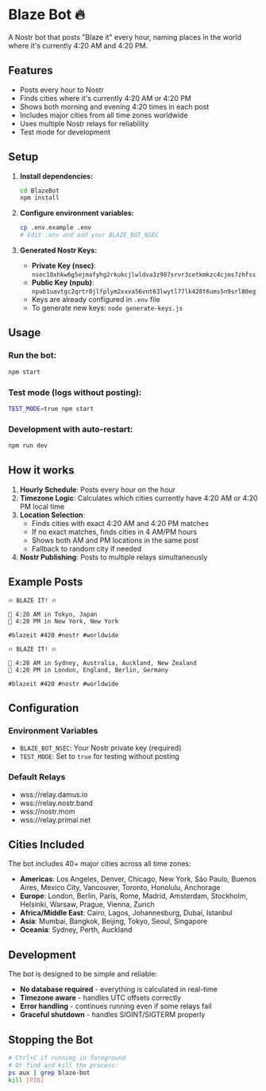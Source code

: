 # Blaze Bot 🔥

A Nostr bot that posts "Blaze it" every hour, naming places in the world where it's currently 4:20 AM and 4:20 PM.

## Features

- Posts every hour to Nostr
- Finds cities where it's currently 4:20 AM or 4:20 PM
- Shows both morning and evening 4:20 times in each post
- Includes major cities from all time zones worldwide
- Uses multiple Nostr relays for reliability
- Test mode for development

## Setup

1. **Install dependencies:**
   ```bash
   cd BlazeBot
   npm install
   ```

2. **Configure environment variables:**
   ```bash
   cp .env.example .env
   # Edit .env and add your BLAZE_BOT_NSEC
   ```

3. **Generated Nostr Keys:**
   - **Private Key (nsec)**: `nsec10xhkw6g5ejmafyhg2rkukcjlwldva3z987srvr3cetkmkzc4cjms7zhfss`
   - **Public Key (npub)**: `npub1uavtgc2qrtr0jlfplym2xxva56vnt63lwytl77lk428t6ums5n9srl80eg`
   - Keys are already configured in `.env` file
   - To generate new keys: `node generate-keys.js`

## Usage

### Run the bot:
```bash
npm start
```

### Test mode (logs without posting):
```bash
TEST_MODE=true npm start
```

### Development with auto-restart:
```bash
npm run dev
```

## How it works

1. **Hourly Schedule**: Posts every hour on the hour
2. **Timezone Logic**: Calculates which cities currently have 4:20 AM or 4:20 PM local time
3. **Location Selection**: 
   - Finds cities with exact 4:20 AM and 4:20 PM matches
   - If no exact matches, finds cities in 4 AM/PM hours
   - Shows both AM and PM locations in the same post
   - Fallback to random city if needed
4. **Nostr Publishing**: Posts to multiple relays simultaneously

## Example Posts

```
🔥 BLAZE IT! 🔥

🌅 4:20 AM in Tokyo, Japan
🌇 4:20 PM in New York, New York

#blazeit #420 #nostr #worldwide
```

```
🔥 BLAZE IT! 🔥

🌅 4:20 AM in Sydney, Australia, Auckland, New Zealand
🌇 4:20 PM in London, England, Berlin, Germany

#blazeit #420 #nostr #worldwide
```

## Configuration

### Environment Variables

- `BLAZE_BOT_NSEC`: Your Nostr private key (required)
- `TEST_MODE`: Set to `true` for testing without posting

### Default Relays

- wss://relay.damus.io
- wss://relay.nostr.band  
- wss://nostr.mom
- wss://relay.primal.net

## Cities Included

The bot includes 40+ major cities across all time zones:

- **Americas**: Los Angeles, Denver, Chicago, New York, São Paulo, Buenos Aires, Mexico City, Vancouver, Toronto, Honolulu, Anchorage
- **Europe**: London, Berlin, Paris, Rome, Madrid, Amsterdam, Stockholm, Helsinki, Warsaw, Prague, Vienna, Zurich
- **Africa/Middle East**: Cairo, Lagos, Johannesburg, Dubai, Istanbul
- **Asia**: Mumbai, Bangkok, Beijing, Tokyo, Seoul, Singapore
- **Oceania**: Sydney, Perth, Auckland

## Development

The bot is designed to be simple and reliable:

- **No database required** - everything is calculated in real-time
- **Timezone aware** - handles UTC offsets correctly
- **Error handling** - continues running even if some relays fail
- **Graceful shutdown** - handles SIGINT/SIGTERM properly

## Stopping the Bot

```bash
# Ctrl+C if running in foreground
# Or find and kill the process:
ps aux | grep blaze-bot
kill [PID]
```